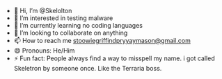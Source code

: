 - 👋 Hi, I’m @Skelolton
- 👀 I’m interested in testing malware
- 🌱 I’m currently learning no coding languages
- 💞️ I’m looking to collaborate on anything
- 📫 How to reach me stoowiegriffindpryyaymason@gmail.com
- 😄 Pronouns: He/Him
- ⚡ Fun fact: People always find a way to misspell my name. i got called Skeletron by someone once. Like the Terraria boss.

<!---
Skelolton/Skelolton is a ✨ special ✨ repository because its `README.md` (this file) appears on your GitHub profile.
You can click the Preview link to take a look at your changes.
--->
